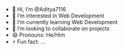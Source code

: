 - 👋 Hi, I’m @Aditya7116
- 👀 I’m interested in Web Development
- 🌱 I’m currently learning Web Development
- 💞️ I’m looking to collaborate on projects
- 😄 Pronouns: He/Him
- ⚡ Fun fact: ...

<!---
Aditya7116/Aditya7116 is a ✨ special ✨ repository because its `README.md` (this file) appears on your GitHub profile.
You can click the Preview link to take a look at your changes.
--->

